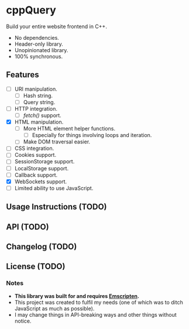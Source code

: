 # cppQuery

Build your entire website frontend in C++.

* No dependencies.
* Header-only library.
* Unopinionated library.
* 100% synchronous.

## Features

- [ ] URI manipulation.
	- [ ] Hash string.
	- [ ] Query string.
- [ ] HTTP integration.
	- [ ] _fetch()_ support.
- [x] HTML manipulation.
	- [ ] More HTML element helper functions.
		- [ ] Especially for things involving loops and iteration.
	- [ ] Make DOM traversal easier.
- [ ] CSS integration.
- [ ] Cookies support.
- [ ] SessionStorage support.
- [ ] LocalStorage support.
- [ ] Callback support.
- [x] WebSockets support.
- [ ] Limited ability to use JavaScript.

## Usage Instructions (**TODO**)

## API (**TODO**)

## Changelog (**TODO**)

## License (**TODO**)

### Notes

* **This library was built for and requires [Emscripten](https://emscripten.org/).**
* This project was created to fulfil my needs (one of which was to ditch JavaScript as much as possible).
* I may change things in API-breaking ways and other things without notice.
